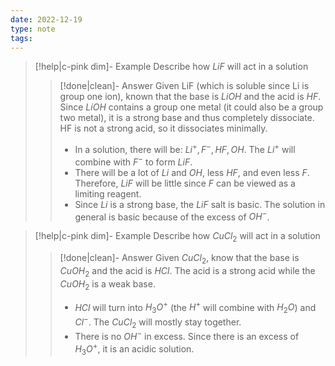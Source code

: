 ```yaml
---
date: 2022-12-19
type: note
tags:
---
```


> [!help|c-pink dim]- Example
> Describe how $LiF$ will act in a solution
>
> > [!done|clean]- Answer
> > Given LiF (which is soluble since Li is group one ion), known that the base is $LiOH$ and the acid is $HF$. Since $LiOH$ contains a group one metal (it could also be a group two metal), it is a strong base and thus completely dissociate. HF is not a strong acid, so it dissociates minimally.
> > - In a solution, there will be: $Li^{+}, F^{-}, HF, OH$. The $Li^{+}$ will combine with $F^{-}$ to form $LiF$.
> > - There will be a lot of $Li$ and $OH$, less $HF$, and even less $F$. Therefore, $LiF$ will be little since $F$ can be viewed as a limiting reagent.
> > - Since $Li$ is a strong base, the $LiF$ salt is basic. The solution in general is basic because of the excess of $OH^{-}$.

> [!help|c-pink dim]- Example
> Describe how $CuCl_{2}$ will act in a solution
>
> > [!done|clean]- Answer
> > Given $CuCl_{2}$, know that the base is $CuOH_{2}$ and the acid is $HCl$. The acid is a strong acid while the $CuOH_{2}$ is a weak base.
> > - $HCl$ will turn into $H_3O^+$ (the $H^{+}$ will combine with $H_{2}O$) and $Cl^{-}$. The $CuCl_{2}$ will mostly stay together.
> > - There is no $OH^{-}$ in excess. Since there is an excess of $H_{3}O^{+}$, it is an acidic solution.
